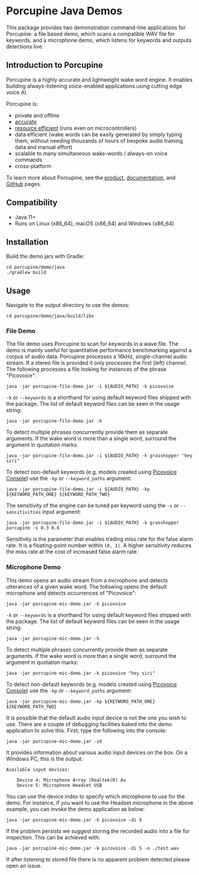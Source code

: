 # Porcupine Java Demos

This package provides two demonstration command-line applications for Porcupine: a file based demo, which scans a compatible WAV file for keywords, and a microphone demo, which listens for keywords and outputs detections live.

## Introduction to Porcupine

Porcupine is a highly accurate and lightweight wake word engine. It enables building always-listening voice-enabled applications using cutting edge voice AI.

Porcupine is:

- private and offline
- [accurate](https://github.com/Picovoice/wake-word-benchmark)
- [resource efficient](https://www.youtube.com/watch?v=T0tAnh8tUQg) (runs even on microcontrollers)
- data efficient (wake words can be easily generated by simply typing them, without needing thousands of hours of bespoke audio training data and manual effort)
- scalable to many simultaneous wake-words / always-on voice commands
- cross-platform

To learn more about Porcupine, see the [product](https://picovoice.ai/products/porcupine/), [documentation](https://picovoice.ai/docs/), and [GitHub](https://github.com/Picovoice/porcupine/) pages.

## Compatibility

- Java 11+
- Runs on Linux (x86_64), macOS (x86_64) and Windows (x86_64)

## Installation

Build the demo jars with Gradle:
```console
cd porcupine/demo/java
./gradlew build
```

## Usage

Navigate to the output directory to use the demos:

```console
cd porcupine/demo/java/build/libs
```

### File Demo

The file demo uses Porcupine to scan for keywords in a wave file. The demo is mainly useful for quantitative performance benchmarking against a corpus of audio data. 
Porcupine processes a 16kHz, single-channel audio stream. If a stereo file is provided it only processes the first (left) channel. 
The following processes a file looking for instances of the phrase "Picovoice":

```console
java -jar porcupine-file-demo.jar -i ${AUDIO_PATH} -k picovoice
```

`-k` or `--keywords` is a shorthand for using default keyword files shipped with the package. The list of default keyword files
can be seen in the usage string:

```console
java -jar porcupine-file-demo.jar -h
```

To detect multiple phrases concurrently provide them as separate arguments. If the wake word is more than a single word, surround the argument in quotation marks:

```console
java -jar porcupine-file-demo.jar -i ${AUDIO_PATH} -k grasshopper "hey siri"
```

To detect non-default keywords (e.g. models created using [Picovoice Console](https://picovoice.ai/console/))
use the `-kp` or `--keyword_paths` argument:

```console
java -jar porcupine-file-demo.jar -i ${AUDIO_PATH} -kp ${KEYWORD_PATH_ONE} ${KEYWORD_PATH_TWO}
```

The sensitivity of the engine can be tuned per keyword using the `-s` or `--sensitivities` input argument:

```console
java -jar porcupine-file-demo.jar -i ${AUDIO_PATH} -k grasshopper porcupine -s 0.3 0.6
```

Sensitivity is the parameter that enables trading miss rate for the false alarm rate. It is a floating-point number within
`[0, 1]`. A higher sensitivity reduces the miss rate at the cost of increased false alarm rate.

### Microphone Demo

This demo opens an audio stream from a microphone and detects utterances of a given wake word. The following opens the default
microphone and detects occurrences of "Picovoice":

```console
java -jar porcupine-mic-demo.jar -k picovoice
```

`-k` or `--keywords` is a shorthand for using default keyword files shipped with the package. The list of default keyword files
can be seen in the usage string:

```console
java -jar porcupine-mic-demo.jar -h
```

To detect multiple phrases concurrently provide them as separate arguments. If the wake word is more than a single word, surround the argument in quotation marks: 

```console
java -jar porcupine-mic-demo.jar -k picovoice "hey siri"
```

To detect non-default keywords (e.g. models created using [Picovoice Console](https://picovoice.ai/console/))
use the `-kp` or `--keyword_paths` argument:

```console
java -jar porcupine-mic-demo.jar -kp ${KEYWORD_PATH_ONE} ${KEYWORD_PATH_TWO}
```

It is possible that the default audio input device is not the one you wish to use. There are a couple
of debugging facilities baked into the demo application to solve this. First, type the following into the console:

```console
java -jar porcupine-mic-demo.jar -sd
```

It provides information about various audio input devices on the box. On a Windows PC, this is the output:

```
Available input devices:

    Device 4: Microphone Array (Realtek(R) Au
    Device 5: Microphone Headset USB
``` 

You can use the device index to specify which microphone to use for the demo. For instance, if you want to use the Headset 
microphone in the above example, you can invoke the demo application as below:

```console
java -jar porcupine-mic-demo.jar -k picovoice -di 5
```

If the problem persists we suggest storing the recorded audio into a file for inspection. This can be achieved with:

```console
java -jar porcupine-mic-demo.jar -k picovoice -di 5 -o ./test.wav
```

If after listening to stored file there is no apparent problem detected please open an issue.